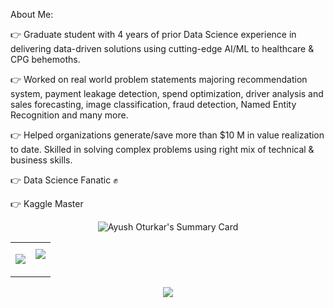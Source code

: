 About Me:

👉 Graduate student with 4 years of prior Data Science experience in delivering data-driven solutions using cutting-edge AI/ML to healthcare & CPG behemoths.

👉 Worked on real world problem statements majoring recommendation system, payment leakage detection, spend optimization, driver analysis and sales forecasting, image classification, fraud detection, Named Entity Recognition and many more.

👉 Helped organizations generate/save more than $10 M in value realization to date. Skilled in solving complex problems using right mix of technical & business skills.

👉 Data Science Fanatic ✊

👉 Kaggle Master

<p align="center">
<img align="center" src="https://kaggle-card.chienhsiang-hung.eu.org/api/svg?ayushnitb" alt="Ayush Oturkar's Summary Card" />
</p>

<table>
<tr>
<td>
<p align="center">
<img src="https://github-readme-stats.vercel.app/api?username=Ayush1695&include_all_commits=true&count_private=true&show_icons=true&line_height=20&theme=radical"/>
<td><img src="https://github-readme-stats.vercel.app/api/top-langs?username=Ayush1695&show_icons=true&locale=en&layout=compact&theme=radical" />
</p>
</td>
</tr>
</table>
<p align="center">
<img align="center" src="https://github-readme-streak-stats.herokuapp.com/?user=Ayush1695&theme=radical" />
</p>
